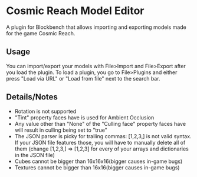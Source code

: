 # Cosmic Reach Model Editor
A plugin for Blockbench that allows importing and exporting models made for the game Cosmic Reach.

## Usage

You can import/export your models with File>Import and File>Export after you load the plugin. To load a plugin, you go to File>Plugins and either press "Load via URL" or "Load from file" next to the search bar.

## Details/Notes
- Rotation is not supported
- "Tint" property faces have is used for Ambient Occlusion
- Any value other than "None" of the "Culling face" property faces have will result in culling being set to "true"
- The JSON parser is picky for trailing commas: [1,2,3,] is not valid syntax. If your JSON file features those, you will have to manually delete all of them (change [1,2,3,] => [1,2,3] for every of your arrays and dictionaries in the JSON file)
- Cubes cannot be bigger than 16x16x16(bigger causes in-game bugs)
- Textures cannot be bigger than 16x16(bigger causes in-game bugs)
